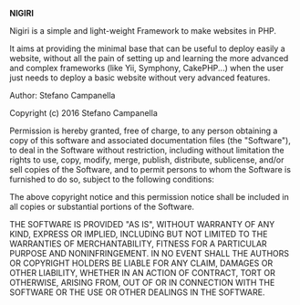 **NIGIRI**

Nigiri is a simple and light-weight Framework to make websites in PHP.

It aims at providing the minimal base that can be useful to deploy easily a website, without all the pain of setting up and learning the more advanced and complex frameworks (like Yii, Symphony, CakePHP...) when the user just needs to deploy a basic website without very advanced features.
 
Author: Stefano Campanella

 
Copyright (c) 2016 Stefano Campanella

Permission is hereby granted, free of charge, to any person
obtaining a copy of this software and associated documentation
files (the "Software"), to deal in the Software without
restriction, including without limitation the rights to use,
copy, modify, merge, publish, distribute, sublicense, and/or sell
copies of the Software, and to permit persons to whom the
Software is furnished to do so, subject to the following
conditions:

The above copyright notice and this permission notice shall be
included in all copies or substantial portions of the Software.

THE SOFTWARE IS PROVIDED "AS IS", WITHOUT WARRANTY OF ANY KIND,
EXPRESS OR IMPLIED, INCLUDING BUT NOT LIMITED TO THE WARRANTIES
OF MERCHANTABILITY, FITNESS FOR A PARTICULAR PURPOSE AND
NONINFRINGEMENT. IN NO EVENT SHALL THE AUTHORS OR COPYRIGHT
HOLDERS BE LIABLE FOR ANY CLAIM, DAMAGES OR OTHER LIABILITY,
WHETHER IN AN ACTION OF CONTRACT, TORT OR OTHERWISE, ARISING
FROM, OUT OF OR IN CONNECTION WITH THE SOFTWARE OR THE USE OR
OTHER DEALINGS IN THE SOFTWARE.
